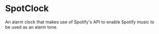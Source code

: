 # SpotClock
An alarm clock that makes use of Spotify's API to enable Spotify music to be used as an alarm tone.
